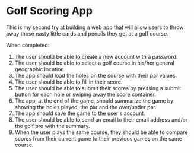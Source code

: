 Golf Scoring App
================

This is my second try at building a web app that will allow users to throw away those nasty little cards and pencils they get at a golf course.

When completed:

1. The user should be able to create a new account with a password.
2. The user should be able to select a golf course in his/her general geographic location.
3. The app should load the holes on the course with their par values.
4. The user should be able to fill in their score.
5. The user should be able to submit their scores by pressing a submit button for each hole or swiping away the score container.
6. The app, at the end of the game, should summarize the game by showing the holes played, the par and the over/under par.
7. The app should save the game to the user's account.
8. The user should be able to send an email to their email address and/or the golf pro with the summary.
9. When the user plays the same course, they should be able to compare scores from their current game to their previous games on the same course.

